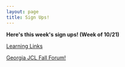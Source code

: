```yaml
---
layout: page
title: Sign Ups!
---
```



**Here's this week's sign ups! (Week of 10/21)**

[Learning Links](https://www.signupgenius.com/go/30E0B4AA5AD2FA7FE3-learning2)

[Georgia JCL Fall Forum!](https://www.signupgenius.com/go/30E0B4AA5AD28AAF58-wheeler)
